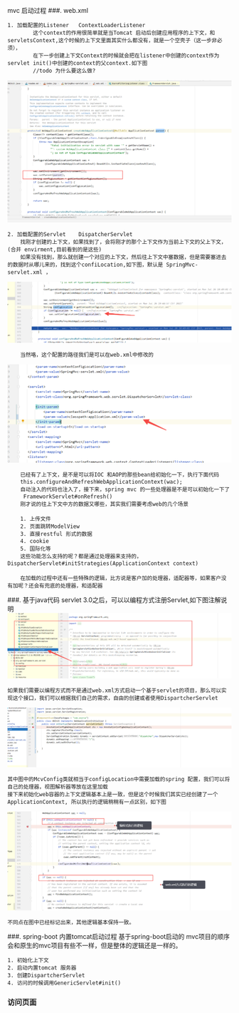 mvc 启动过程
###. web.xml

    1. 加载配置的Listener   ContextLoaderListener
            这个context的作用很简单就是当Tomcat 启动后创建应用程序的上下文，和servletsContext,这个时候的上下文里面其实什么都没有，就是一个空壳子（这一步非必须），
            在下一步创建上下文Context的时候就会把在listener中创建的context作为servlet init()中创建的context的父context.如下图 
            //todo 为什么要这么做?

![img_6.png](img_6.png)


    2. 加载配置的Servlet    DispatcherServlet
        找刚才创建的上下文，如果找到了，会将刚才的那个上下文作为当前上下文的父上下文，(合并 envirment,目前看到的是这些)
        如果没有找到，那么就创建一个对应的上下文，然后往上下文中塞数据，但是需要塞进去的数据时从哪儿来的，找到这个confiLocation,如下图，默认是 SpringMvc-servlet.xml ，
![img.png](img.png)

        当然咯，这个配置的路径我们是可以在web.xml中修改的
        
![img_1.png](img_1.png)

        已经有了上下文，是不是可以将IOC 和AOP的那些bean给初始化一下，执行下面代码
        this.configureAndRefreshWebApplicationContext(wac);
        自动注入的代码也注入了，接下来，spring mvc 的一些处理器是不是可以初始化一下了
         FrameworkServlet#onRefresh()    
        刚才说的往上下文中方的数据又哪些，其实我们需要考虑web的几个场景

        1. 上传文件
        2. 页面跳转ModelView
        3. 直接restful 形式的数据
        4. cookie 
        5. 国际化等
        这些功能怎么支持的呢？都是通过处理器来支持的，DispatcherServlet#initStrategies(ApplicationContext context)
        
        在加载的过程中还有一些特殊的逻辑，比方说是客户加的处理器，适配器等，如果客户没有加呢？还会有兜底的处理器，和适配器
   
###. 基于java代码
    servlet 3.0之后，可以以编程方式注册Servlet,如下图注解说明
![img_2.png](img_2.png)

    如果我们需要以编程方式而不是通过web.xml方式启动一个基于servlet的项目，那么可以实现这个接口，我们可以根据我们自己的需求，自由的创建或者使用DispartcherServlet 
![img_3.png](img_3.png)

    其中图中的McvConfig类就相当于configLocation中需要加载的spring 配置，我们可以将自己的处理器，视图解析器等放在这里加载
    接下来初始化web容器的上下文逻辑基本上是一致，但是这个时候我们其实已经创建了一个ApplicationContext, 所以执行的逻辑稍稍有一点区别，如下图
![img_5.png](img_5.png)
    
    不同点在图中已经标记出来，其他逻辑基本保持一致。
###. spring-boot 内置tomcat启动过程
    基于spring-boot启动的 mvc项目的顺序会和原生的mvc项目有些不一样，但是整体的逻辑还是一样的。

    1. 初始化上下文
    2. 启动内置tomcat 服务器
    3. 创建DispartcherServlet
    4. 访问的时候调用GenericServlet#init()


### 访问页面
    